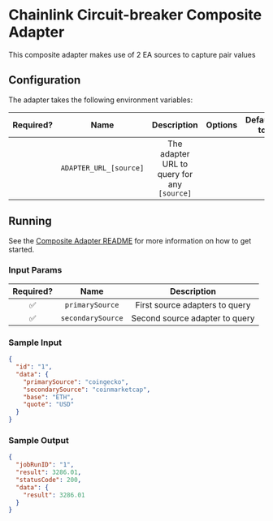 # Chainlink Circuit-breaker Composite Adapter

This composite adapter makes use of 2 EA sources to capture pair values

## Configuration

The adapter takes the following environment variables:

| Required? |          Name          |                 Description                 | Options | Defaults to |
| :-------: | :--------------------: | :-----------------------------------------: | :-----: | :---------: |
|           | `ADAPTER_URL_[source]` | The adapter URL to query for any `[source]` |         |             |

## Running

See the [Composite Adapter README](../README.md) for more information on how to get started.

### Input Params

| Required? |       Name        |          Description           |
| :-------: | :---------------: | :----------------------------: |
|    ✅     |  `primarySource`  | First source adapters to query |
|    ✅     | `secondarySource` | Second source adapter to query |

### Sample Input

```json
{
  "id": "1",
  "data": {
    "primarySource": "coingecko",
    "secondarySource": "coinmarketcap",
    "base": "ETH",
    "quote": "USD"
  }
}
```

### Sample Output

```json
{
  "jobRunID": "1",
  "result": 3286.01,
  "statusCode": 200,
  "data": {
    "result": 3286.01
  }
}
```
